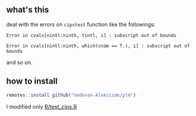 ## what's this

deal with the errors on `cipstest` function like the followings:

```
Error in cvals[nintl:ninth, tintl, i] : subscript out of bounds
```

```
Error in cvals[nintl:ninth, which(cnam == T.), i] : subscript out of bounds
```

and so on.

## how to install

```r
remotes::install_github("Gedevan-Aleksizde/plm")
```

I modified only [R/test_cips.R](R/test_cips.R)
